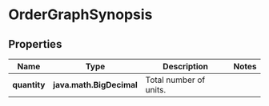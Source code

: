 

# OrderGraphSynopsis


## Properties

Name | Type | Description | Notes
------------ | ------------- | ------------- | -------------
**quantity** | **java.math.BigDecimal** | Total number of units. | 



